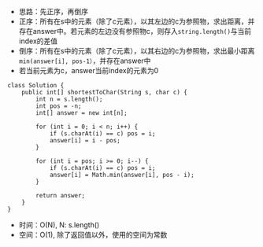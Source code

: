 * 思路：先正序，再倒序
* 正序：所有在s中的元素（除了c元素），以其左边的c为参照物，求出距离，并存在answer中。若元素的左边没有参照物c，则存入```string.length()```与当前index的差值
* 倒序：所有在s中的元素（除了c元素），以其右边的c为参照物，求出最小距离```min(answer[i], pos-1）```，并存在answer中
* 若当前元素为c，answer当前index的元素为0
```
class Solution {
    public int[] shortestToChar(String s, char c) {
        int n = s.length();
        int pos = -n;
        int[] answer = new int[n];
        
        for (int i = 0; i < n; i++) {
            if (s.charAt(i) == c) pos = i;
            answer[i] = i - pos;
        }
        
        for (int i = pos; i >= 0; i--) {
            if (s.charAt(i) == c) pos = i;
            answer[i] = Math.min(answer[i], pos - i);
        }
        
        return answer;
    }
}
```
* 时间：O(N), N: s.length()
* 空间：O(1), 除了返回值以外，使用的空间为常数
